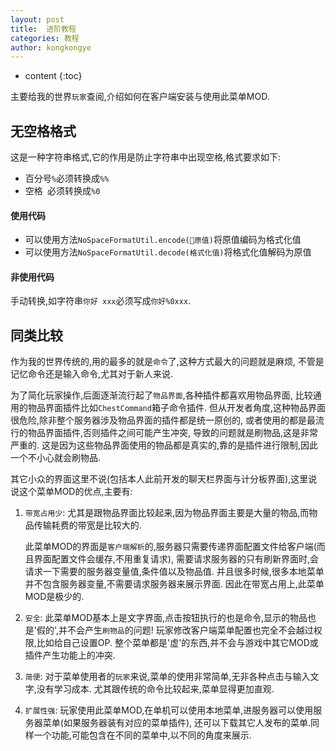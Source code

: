 ```yaml
---
layout: post
title:  进阶教程
categories: 教程
author: kongkongye
---
```


* content
{:toc}

主要给我的世界`玩家`查阅,介绍如何在客户端安装与使用此菜单MOD.




## 无空格格式
这是一种字符串格式,它的作用是防止字符串中出现空格,格式要求如下:

* 百分号`%`必须转换成`%%`
* 空格` `必须转换成`%0`

#### 使用代码
* 可以使用方法`NoSpaceFormatUtil.encode(原值)`将原值编码为格式化值
* 可以使用方法`NoSpaceFormatUtil.decode(格式化值)`将格式化值解码为原值

#### 非使用代码
手动转换,如字符串`你好 xxx`必须写成`你好%0xxx`.

## 同类比较
作为我的世界传统的,用的最多的就是`命令`了,这种方式最大的问题就是麻烦,
不管是记忆命令还是输入命令,尤其对于新人来说.

为了简化玩家操作,后面逐渐流行起了`物品界面`,各种插件都喜欢用物品界面,
比较通用的物品界面插件比如`ChestCommand`箱子命令插件.
但从开发者角度,这种物品界面很危险,除非整个服务器涉及物品界面的插件都是统一原创的,
或者使用的都是最流行的物品界面插件,否则插件之间可能产生冲突,
导致的问题就是刷物品,这是非常严重的.
这是因为这些物品界面使用的物品都是真实的,靠的是插件进行限制,因此一个不小心就会刷物品.

其它小众的界面这里不说(包括本人此前开发的聊天栏界面与计分板界面),这里说说这个菜单MOD的优点,主要有:

1. `带宽占用少`: 尤其是跟物品界面比较起来,因为物品界面主要是大量的物品,而物品传输耗费的带宽是比较大的.

    此菜单MOD的界面是`客户端解析`的,服务器只需要传递界面配置文件给客户端(而且界面配置文件会缓存,不用重复请求),
    需要请求服务器的只有刷新界面时,会请求一下需要的服务器变量值,条件值以及物品值.
    并且很多时候,很多本地菜单并不包含服务器变量,不需要请求服务器来展示界面.
    因此在带宽占用上,此菜单MOD是极少的.

2. `安全`: 此菜单MOD基本上是文字界面,点击按钮执行的也是命令,显示的物品也是'假的',并不会产生`刷物品`的问题!
          玩家修改客户端菜单配置也完全不会越过权限,比如给自己设置OP.
          整个菜单都是'虚'的东西,并不会与游戏中其它MOD或插件产生功能上的冲突.
3. `简便`: 对于菜单使用者的`玩家`来说,菜单的使用非常简单,无非各种点击与输入文字,没有学习成本.
          尤其跟传统的命令比较起来,菜单显得更加直观.
4. `扩展性强`: 玩家使用此菜单MOD,在单机可以使用本地菜单,进服务器可以使用服务器菜单(如果服务器装有对应的菜单插件),
              还可以下载其它人发布的菜单.同样一个功能,可能包含在不同的菜单中,以不同的角度来展示.
